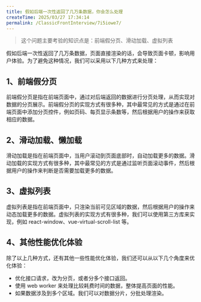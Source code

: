```yaml
---
title: 假如后端一次性返回了几万条数据，你会怎么处理
createTime: 2025/03/27 17:34:14
permalink: /ClassicFrontInterview/7i5iowe7/
---
```


> 这个问题主要考验的知识点是：前端假分页、滑动加载、虚拟列表

假如后端一次性返回了几万条数据，页面直接渲染的话，会导致页面卡顿，影响用户体验。为了避免这种情况，我们可以采用以下几种方式来处理：

## 1、前端假分页

前端假分页是指在前端页面中，通过对后端返回的数据进行分页处理，从而实现对数据的分页展示。前端假分页的实现方式有很多种，其中最常见的方式是通过在前端页面中添加分页控件，例如页码、每页显示条数等，然后根据用户的操作来获取相应的数据。

## 2、滑动加载、懒加载

滑动加载是指在前端页面中，当用户滚动到页面底部时，自动加载更多的数据。滑动加载的实现方式有很多种，其中最常见的方式是通过监听页面滚动事件，然后根据用户的操作来判断是否需要加载更多的数据。

## 3、虚拟列表

虚拟列表是指在前端页面中，只渲染当前可见区域的数据，然后根据用户的操作来动态加载更多的数据。虚拟列表的实现方式有很多种，我们可以使用第三方库来实现，例如 react-window、vue-virtual-scroll-list 等。

## 4、其他性能优化体验

除了以上几种方式，还有其他一些性能优化体验，我们还可以从以下几个角度来优化体验：

- 优化接口请求，改为分页，或者分多个接口返回。
- 使用 web worker 来处理比较耗费时间的数据，整体提高页面的性能。
- 如果数据涉及到多个区域。我们可以对数据分片，分批处理渲染。
